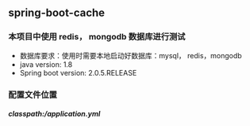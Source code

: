 ## spring-boot-cache

### 本项目中使用 redis， mongodb 数据库进行测试
- 数据库要求：使用时需要本地启动好数据库：mysql， redis，mongodb
- java version: 1.8
- Spring boot version: 2.0.5.RELEASE

### 配置文件位置
##### classpath:/application.yml
